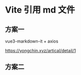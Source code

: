 # Vite 引用 md 文件

## 方案一

vue3-markdown-it + axios

https://yongchin.xyz/artical/detail/1

## 方案二

[](https://juejin.cn/post/6998052628630339615#heading-0)
